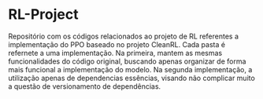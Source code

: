 # RL-Project
Repositório com os códigos relacionados ao projeto de RL referentes a implementação do PPO baseado no projeto CleanRL. Cada pasta é refernete a uma implementação. Na primeira, mantem as mesmas funcionalidades do código original, buscando apenas organizar de forma mais funcional a implementação do modelo. Na segunda implementação, a utilização apenas de dependencias essências, visando não complicar muito a questão de versionamento de dependências.
 
